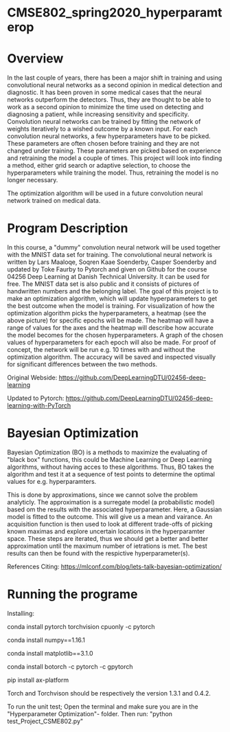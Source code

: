 # CMSE802_spring2020_hyperparamterop

# Overview #

In the last couple of years, there has been a major shift in training and using
convolutional neural networks as a second opinion in medical detection and
diagnostic. It has been proven in some medical cases that the neural networks 
outperform the detectors. Thus, they are thought to be able to work as a second 
opinion to minimize the time used on detecting and diagnosing a patient, while
increasing sensitivity and specificity. Convolution neural networks can be
trained by fitting the network of weights iteratively to a wished outcome by a 
known input. For each convolution neural networks, a few hyperparameters have 
to be picked. These parameters are often chosen before training and they are 
not changed under training. These parameters are picked based on experience and
retraining the model a couple of times. This project will look into finding a 
method, either grid search or adaptive selection, to choose the hyperparameters 
while training the model. Thus, retraining the model is no longer necessary. 

The optimization algorithm will be used in a future convolution neural network 
trained on medical data.  

# Program Description #

In this course, a "dummy" convolution neural network will be used together with 
the MNIST data set for training. The convolutional neural network is written by 
Lars Maaloqe, Soqren Kaae Soenderby, Casper Soenderby and updated by Toke Faurby 
to Pytorch and given on Github for the course 04256 Deep Learning at Danish 
Technical University. It can be used for free. The MNIST data set is also 
public and it consists of pictures of handwritten numbers and the belonging 
label. The goal of this project is to make an optimization algorithm, which will 
update hyperparameters to get the best outcome when the model is training. For 
visualization of how the optimization algorithm picks the hyperparameters, a 
heatmap (see the above picture) for specific epochs will be made. The heatmap 
will have a range of values for the axes and the heatmap will describe how 
accurate the model becomes for the chosen hyperparameters. A graph of the 
chosen values of hyperparameters for each epoch will also be made. For proof 
of concept, the network will be run e.g. 10 times with and without the 
optimization algorithm. The accuracy will be saved and inspected visually for 
significant differences between the two methods.

Original Webside: https://github.com/DeepLearningDTU/02456-deep-learning

Updated to Pytorch: https://github.com/DeepLearningDTU/02456-deep-learning-with-PyTorch

# Bayesian Optimization #

Bayesian Optimization (BO) is a methods to maximize the evaluating of "black 
box" functions, this could be Machine Learning or Deep Learning algorithms, 
without having acces to these algorithms. Thus, BO takes the algorithm and test 
it at a sequence of test points to determine the optimal values for e.g. 
hyperparamters.

This is done by approximations, since we cannot solve the problem analyticly. 
The approximation is a surregate model (a probabilistic model) based om the 
results with the associated hyperparameter. Here, a Gaussian model is fitted to 
the outcome. This will give us a mean and vairance. An acquisition function is 
then used to look at different trade-offs of picking known maximas and explore 
uncertain locations in the hyperparamter space. These steps are iterated, thus 
we should get a better and better approximation until the maximum number of 
ietrations is met. The best results can then be found with the respictive 
hyperparameter(s).

References
Citing: https://mlconf.com/blog/lets-talk-bayesian-optimization/


# Running the programe #

Installing: 

conda install pytorch torchvision cpuonly -c pytorch

conda install numpy==1.16.1

conda install matplotlib==3.1.0

conda install botorch -c pytorch -c gpytorch

pip install ax-platform


Torch and Torchvison should be respectively the version  1.3.1
and 0.4.2.



To run the unit test;
Open the terminal and make sure you are in the 
"Hyperparameter Optimization"- folder. 
Then run: "python test_Project_CSME802.py"



